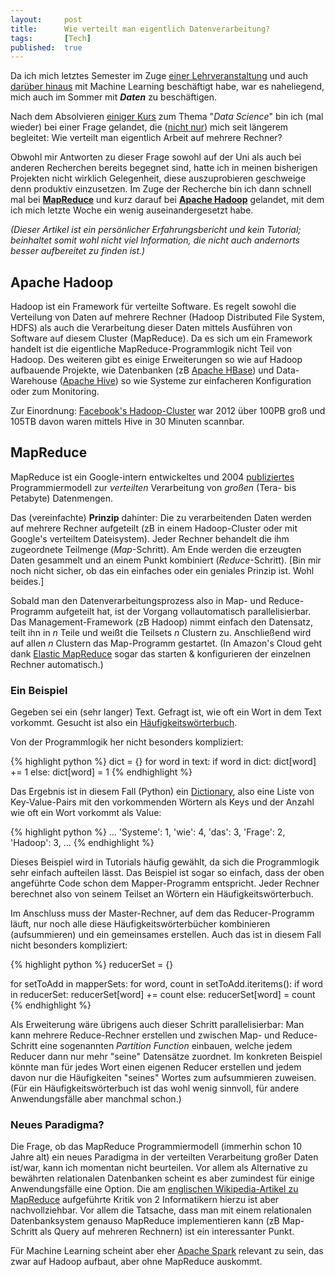 ```yaml
---
layout: 	post
title: 		Wie verteilt man eigentlich Datenverarbeitung?
tags: 		[Tech]
published: 	true
---
```


Da ich mich letztes Semester im Zuge [einer Lehrveranstaltung](https://www.spsc.tugraz.at/courses/EW) und auch [darüber hinaus](https://www.coursera.org/course/ml) mit Machine Learning beschäftigt habe, war es naheliegend, mich auch im Sommer mit ***Daten*** zu beschäftigen. 

Nach dem Absolvieren [einiger Kurs](https://www.coursera.org/specialization/jhudatascience/) zum Thema "*Data Science*" bin ich (mal wieder) bei einer Frage gelandet, die ([nicht nur](http://techblog.netflix.com/2014/02/distributed-neural-networks-with-gpus.html)) mich seit längerem begleitet: Wie verteilt man eigentlich Arbeit auf mehrere Rechner?

Obwohl mir Antworten zu dieser Frage sowohl auf der Uni als auch bei anderen Recherchen bereits begegnet sind, hatte ich in meinen bisherigen Projekten nicht wirklich Gelegenheit, diese auszuprobieren geschweige denn produktiv einzusetzen. Im Zuge der Recherche bin ich dann schnell mal bei **[MapReduce](https://en.wikipedia.org/wiki/MapReduce)** und kurz darauf bei **[Apache Hadoop](https://en.wikipedia.org/wiki/Apache_Hadoop)** gelandet, mit dem ich mich letzte Woche ein wenig auseinandergesetzt habe. 

*(Dieser Artikel ist ein persönlicher Erfahrungsbericht und kein Tutorial; beinhaltet somit wohl nicht viel Information, die nicht auch andernorts besser aufbereitet zu finden ist.)*

## Apache Hadoop

Hadoop ist ein Framework für verteilte Software. Es regelt sowohl die Verteilung von Daten auf mehrere Rechner (Hadoop Distributed File System, HDFS) als auch die Verarbeitung dieser Daten mittels Ausführen von Software auf diesem Cluster (MapReduce). Da es sich um ein Framework handelt ist die eigentliche MapReduce-Programmlogik nicht Teil von Hadoop. Des weiteren gibt es einige Erweiterungen so wie auf Hadoop aufbauende Projekte, wie Datenbanken (zB [Apache HBase](https://hbase.apache.org/)) und Data-Warehouse ([Apache Hive](https://hive.apache.org/)) so wie Systeme zur einfacheren Konfiguration oder zum Monitoring.

Zur Einordnung: [Facebook's Hadoop-Cluster](http://de.scribd.com/doc/103621762/Big-Data-Whiteboard-082212) war 2012 über 100PB groß und 105TB davon waren mittels Hive in 30 Minuten scannbar.

## MapReduce

MapReduce ist ein Google-intern entwickeltes und 2004 [publiziertes](http://research.google.com/archive/mapreduce.html) Programmiermodell zur *verteilten* Verarbeitung von *großen* (Tera- bis Petabyte) Datenmengen. 

Das (vereinfachte) **Prinzip** dahinter: Die zu verarbeitenden Daten werden auf mehrere Rechner aufgeteilt (zB in einem Hadoop-Cluster oder mit Google's verteiltem Dateisystem). Jeder Rechner behandelt die ihm zugeordnete Teilmenge (*Map*-Schritt). Am Ende werden die erzeugten Daten gesammelt und an einem Punkt kombiniert (*Reduce*-Schritt). [Bin mir noch nicht sicher, ob das ein einfaches oder ein geniales Prinzip ist. Wohl beides.]

Sobald man den Datenverarbeitungsprozess also in Map- und Reduce-Programm aufgeteilt hat, ist der Vorgang vollautomatisch parallelisierbar. Das Management-Framework (zB Hadoop) nimmt einfach den Datensatz, teilt ihn in *n* Teile und weißt die Teilsets *n* Clustern zu. Anschließend wird auf allen *n* Clustern das Map-Programm gestartet. (In Amazon's Cloud geht dank [Elastic MapReduce](https://aws.amazon.com/de/elasticmapreduce/) sogar das starten & konfigurieren der einzelnen Rechner automatisch.)

### Ein Beispiel

Gegeben sei ein (sehr langer) Text. Gefragt ist, wie oft ein Wort in dem Text vorkommt. Gesucht ist also ein [Häufigkeitswörterbuch](https://de.wikipedia.org/wiki/Frequenzw%C3%B6rterbuch).

Von der Programmlogik her nicht besonders kompliziert:

{% highlight python %}
dict = {}
for word in text:
	if word in dict:
		dict[word] += 1
	else:
		dict[word] = 1
{% endhighlight %}

Das Ergebnis ist in diesem Fall (Python) ein [Dictionary](https://docs.python.org/2/tutorial/datastructures.html#dictionaries), also eine Liste von Key-Value-Pairs mit den vorkommenden Wörtern als Keys und der Anzahl wie oft ein Wort vorkommt als Value:

{% highlight python %}
…
'Systeme': 1, 
'wie': 4, 
'das': 3, 
'Frage': 2, 
'Hadoop': 3,
…
{% endhighlight %}

Dieses Beispiel wird in Tutorials häufig gewählt, da sich die Programmlogik sehr einfach aufteilen lässt. Das Beispiel ist sogar so einfach, dass der oben angeführte Code schon dem Mapper-Programm entspricht. Jeder Rechner berechnet also von seinem Teilset an Wörtern ein Häufigkeitswörterbuch. 

Im Anschluss muss der Master-Rechner, auf dem das Reducer-Programm läuft, nur noch alle diese Häufigkeitswörterbücher kombinieren (aufsummieren) und ein gemeinsames erstellen. Auch das ist in diesem Fall nicht besonders kompliziert: 

{% highlight python %}
reducerSet = {}

for setToAdd in mapperSets:
	for word, count in setToAdd.iteritems():
		if word in reducerSet:
			reducerSet[word] += count
		else:
			reducerSet[word] = count
{% endhighlight %}

Als Erweiterung wäre übrigens auch dieser Schritt parallelisierbar: Man kann mehrere Reduce-Rechner erstellen und zwischen Map- und Reduce- Schritt eine sogenannten *Partition Function* einbauen, welche jedem Reducer dann nur mehr "seine" Datensätze zuordnet. Im konkreten Beispiel könnte man für jedes Wort einen eigenen Reducer erstellen und jedem davon nur die Häufigkeiten "seines" Wortes zum aufsummieren zuweisen. (Für ein Häufigkeitswörterbuch ist das wohl wenig sinnvoll, für andere Anwendungsfälle aber manchmal schon.)

### Neues Paradigma?

Die Frage, ob das MapReduce Programmiermodell (immerhin schon 10 Jahre alt) ein neues Paradigma in der verteilten Verarbeitung großer Daten ist/war, kann ich momentan nicht beurteilen. Vor allem als Alternative zu bewährten relationalen Datenbanken scheint es aber zumindest für einige Anwendungsfälle eine Option. Die am [englischen Wikipedia-Artikel zu MapReduce](https://en.wikipedia.org/wiki/MapReduce#Criticism) aufgeführte Kritik von 2 Informatikern hierzu ist aber nachvollziehbar. Vor allem die Tatsache, dass man mit einem relationalen Datenbanksystem genauso MapReduce implementieren kann (zB Map-Schritt als Query auf mehreren Rechnern) ist ein interessanter Punkt.

Für Machine Learning scheint aber eher [Apache Spark](https://spark.apache.org/) relevant zu sein, das zwar auf Hadoop aufbaut, aber ohne MapReduce auskommt.


